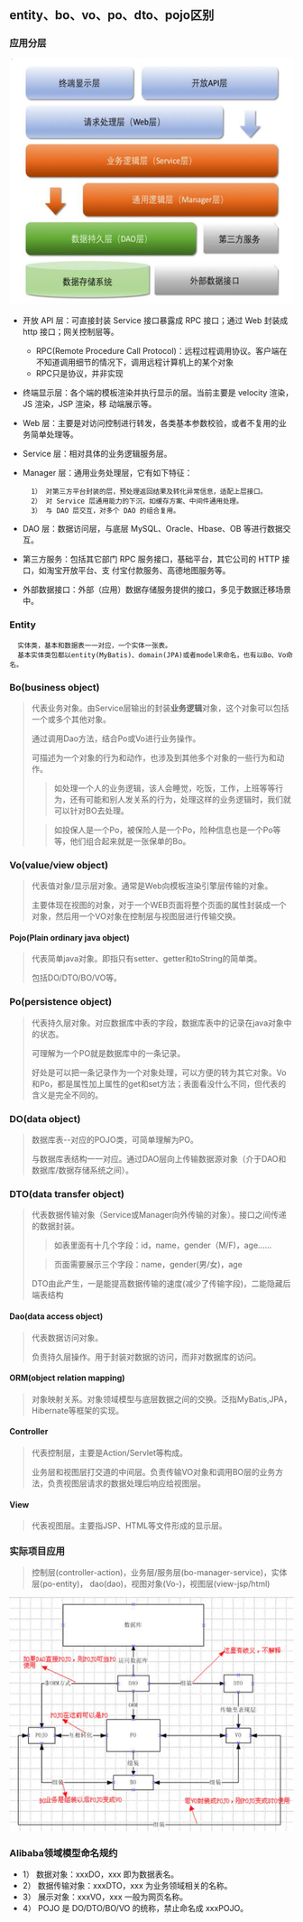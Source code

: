 ## entity、bo、vo、po、dto、pojo区别

### 应用分层

![ApplicationLayer.png](../pojo/ApplicationLayer.png)

* 开放 API 层：可直接封装 Service 接口暴露成 RPC 接口；通过 Web 封装成 http 接口；网关控制层等。
  * RPC(Remote Procedure Call Protocol)：远程过程调用协议。客户端在不知道调用细节的情况下，调用远程计算机上的某个对象
  * RPC只是协议，并非实现
* 终端显示层：各个端的模板渲染并执行显示的层。当前主要是 velocity 渲染，JS 渲染，JSP 渲染，移 动端展示等。
* Web 层：主要是对访问控制进行转发，各类基本参数校验，或者不复用的业务简单处理等。
* Service 层：相对具体的业务逻辑服务层。
* Manager 层：通用业务处理层，它有如下特征：

        1） 对第三方平台封装的层，预处理返回结果及转化异常信息，适配上层接口。
        2） 对 Service 层通用能力的下沉，如缓存方案、中间件通用处理。
        3） 与 DAO 层交互，对多个 DAO 的组合复用。
  
* DAO 层：数据访问层，与底层 MySQL、Oracle、Hbase、OB 等进行数据交互。
* 第三方服务：包括其它部门 RPC 服务接口，基础平台，其它公司的 HTTP 接口，如淘宝开放平台、支 付宝付款服务、高德地图服务等。
* 外部数据接口：外部（应用）数据存储服务提供的接口，多见于数据迁移场景中。

### Entity

      实体类，基本和数据表一一对应，一个实体一张表。
      基本实体类包都以entity(MyBatis)、domain(JPA)或者model来命名，也有以Bo、Vo命名。

### Bo(business object)

> 代表业务对象。由Service层输出的封装**业务逻辑**对象，这个对象可以包括一个或多个其他对象。
>
> 通过调用Dao方法，结合Po或Vo进行业务操作。
>
> 可描述为一个对象的行为和动作，也涉及到其他多个对象的一些行为和动作。
>
> > 如处理一个人的业务逻辑，该人会睡觉，吃饭，工作，上班等等行为，还有可能和别人发关系的行为，处理这样的业务逻辑时，我们就可以针对BO去处理。
>
> > 如投保人是一个Po，被保险人是一个Po，险种信息也是一个Po等等，他们组合起来就是一张保单的Bo。

### Vo(value/view object)

> 代表值对象/显示层对象。通常是Web向模板渲染引擎层传输的对象。
>
> 主要体现在视图的对象，对于一个WEB页面将整个页面的属性封装成一个对象，然后用一个VO对象在控制层与视图层进行传输交换。

#### Pojo(Plain ordinary java object)

> 代表简单java对象。即指只有setter、getter和toString的简单类。
>
> 包括DO/DTO/BO/VO等。

### Po(persistence object)

> 代表持久层对象。对应数据库中表的字段，数据库表中的记录在java对象中的状态。
>
> 可理解为一个PO就是数据库中的一条记录。
>
> 好处是可以把一条记录作为一个对象处理，可以方便的转为其它对象。Vo和Po，都是属性加上属性的get和set方法；表面看没什么不同，但代表的含义是完全不同的。

### DO(data object)

> 数据库表--对应的POJO类，可简单理解为PO。
>
> 与数据库表结构一一对应。通过DAO层向上传输数据源对象（介于DAO和数据库/数据存储系统之间）。

### DTO(data transfer object)

> 代表数据传输对象（Service或Manager向外传输的对象）。接口之间传递的数据封装。
>
> > 如表里面有十几个字段：id，name，gender（M/F)，age……
>
> > 页面需要展示三个字段：name，gender(男/女)，age
>
> DTO由此产生，一是能提高数据传输的速度(减少了传输字段)，二能隐藏后端表结构

#### Dao(data access object)

> 代表数据访问对象。
>
> 负责持久层操作。用于封装对数据的访问，而非对数据库的访问。

#### ORM(object relation mapping)

> 对象映射关系。对象领域模型与底层数据之间的交换。泛指MyBatis,JPA，Hibernate等框架的实现。

#### Controller

> 代表控制层，主要是Action/Servlet等构成。
>
> 业务层和视图层打交道的中间层。负责传输VO对象和调用BO层的业务方法，负责视图层请求的数据处理后响应给视图层。

#### View

> 代表视图层。主要指JSP、HTML等文件形成的显示层。

### 实际项目应用

> 控制层(controller-action)，业务层/服务层(bo-manager-service)，实体层(po-entity)，
> dao(dao)，视图对象(Vo-)，视图层(view-jsp/html)

![VoRelationship.png](../pojo/VoRelationship.png)


### Alibaba领域模型命名规约

* 1） 数据对象：xxxDO，xxx 即为数据表名。
* 2） 数据传输对象：xxxDTO，xxx 为业务领域相关的名称。
* 3） 展示对象：xxxVO，xxx 一般为网页名称。
* 4） POJO 是 DO/DTO/BO/VO 的统称，禁止命名成 xxxPOJO。
